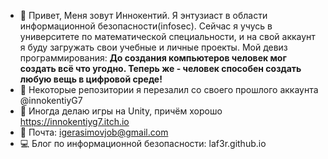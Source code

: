 - 👋 Привет, Меня зовут Иннокентий. Я энтузиаст в области информационной безопасности(infosec). Сейчас я учусь в университете по математической специальности, и на свой аккаунт я буду загружать свои учебные и личные проекты. 
Мой девиз программирования:
<b>До создания компьютеров человек мог создать всё что угодно. Теперь же - человек способен создать любую вещь в цифровой среде!</b>
- 👀 Некоторые репозитории я перезалил со своего прошлого аккаунта @innokentiyG7
- 👾 Иногда делаю игры на Unity, причём хорошо https://innokentiyg7.itch.io
- 📧 Почта: igerasimovjob@gmail.com
- 💻 Блог по информационной безопасности: laf3r.github.io
